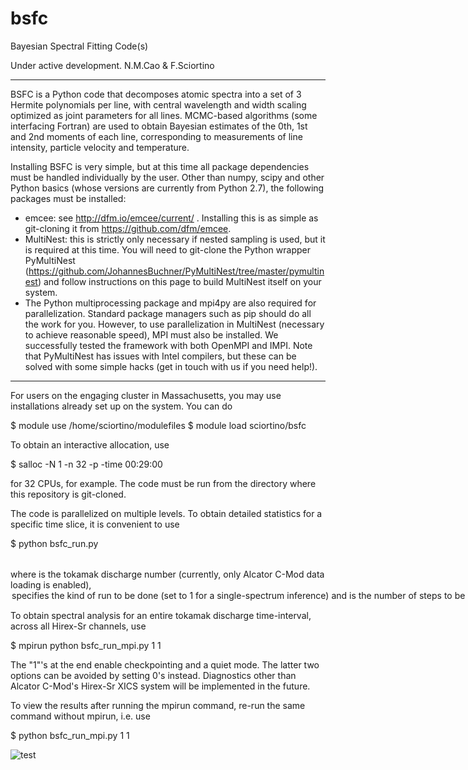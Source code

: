 # bsfc
Bayesian Spectral Fitting Code(s)

Under active development. 
N.M.Cao & F.Sciortino
 
 -----------------------------------------
 
BSFC is a Python code that decomposes atomic spectra into a set of 3 Hermite polynomials per line, with central wavelength and width scaling optimized as joint parameters for all lines. MCMC-based algorithms (some interfacing Fortran) are used to obtain Bayesian estimates of the 0th, 1st and 2nd moments of each line, corresponding to measurements of line intensity, particle velocity and temperature. 

Installing BSFC is very simple, but at this time all package dependencies must be handled individually by the user. Other than numpy, scipy and other Python basics (whose versions are currently from Python 2.7), the following packages must be installed:
- emcee: see http://dfm.io/emcee/current/ . Installing this is as simple as git-cloning it from https://github.com/dfm/emcee. 
- MultiNest: this is strictly only necessary if nested sampling is used, but it is required at this time. You will need to git-clone the Python wrapper PyMultiNest (https://github.com/JohannesBuchner/PyMultiNest/tree/master/pymultinest) and follow instructions on this page to build MultiNest itself on your system. 
- The Python multiprocessing package and mpi4py are also required for parallelization. Standard package managers such as pip should do all the work for you. However, to use parallelization in MultiNest (necessary to achieve reasonable speed), MPI must also be installed. We successfully tested the framework with both OpenMPI and IMPI. Note that PyMultiNest has issues with Intel compilers, but these can be solved with some simple hacks (get in touch with us if you need help!). 

 -----------------------------------------
 
For users on the engaging cluster in Massachusetts, you may use installations already set up on the system. You can do 

$ module use /home/sciortino/modulefiles
$ module load sciortino/bsfc

To obtain an interactive allocation, use 

$ salloc -N 1 -n 32 -p <NAME-OF-PARTITION> -time 00:29:00 

for 32 CPUs, for example. The code must be run from the directory where this repository is git-cloned. 

The code is parallelized on multiple levels. To obtain detailed statistics for a specific time slice, it is convenient to use 

$ python bsfc_run.py <SHOT> <OPTION> <NSTEPS>

where <SHOT> is the tokamak discharge number (currently, only Alcator C-Mod data loading is enabled), <OPTION> specifies the kind of run to be done (set to 1 for a single-spectrum inference) and <NSTEPS> is the number of steps to be used for MCMC algorithms. Note that nested sampling, implemented via MultiNest, does not require specification of a number of steps (it runs until a pre-set convergence condition). To view the results of spectral fitting, simply repeat the same command as above and some example plots will be displayed. 
 
 To obtain spectral analysis for an entire tokamak discharge time-interval, across all Hirex-Sr channels, use
 
 $ mpirun python bsfc_run_mpi.py <SHOT> <NSTEPS> 1 1

The "1"'s at the end enable checkpointing and a quiet mode. The latter two options can be avoided by setting 0's instead. Diagnostics other than Alcator C-Mod's Hirex-Sr XICS system will be implemented in the future. 
 
 To view the results after running the mpirun command, re-run the same command without mpirun, i.e. use
 
 $ python bsfc_run_mpi.py <SHOT> <NSTEPS> 1 1
 
 ![test](https://user-images.githubusercontent.com/25516628/50047623-0bcbc780-0087-11e9-9c52-3733b9a4f9e6.png)

 

